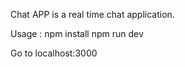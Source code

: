 Chat APP is a real time chat application.

Usage :
  npm install
  npm run dev

Go to localhost:3000
